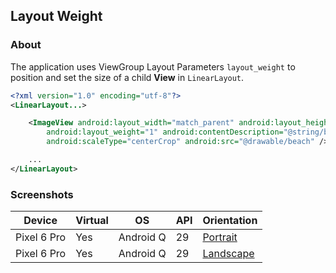 ## Layout Weight

### About

The application uses ViewGroup Layout Parameters ```layout_weight``` to position and set the size of
a child <b>View</b> in ```LinearLayout```.

```xml
<?xml version="1.0" encoding="utf-8"?>
<LinearLayout...>

    <ImageView android:layout_width="match_parent" android:layout_height="0dp"
        android:layout_weight="1" android:contentDescription="@string/beach_description"
        android:scaleType="centerCrop" android:src="@drawable/beach" />

    ...
</LinearLayout>
```

### Screenshots

| Device      | Virtual | OS        | API | Orientation                                                                                                         |
|-------------|---------|-----------|-----|---------------------------------------------------------------------------------------------------------------------|
| Pixel 6 Pro | Yes     | Android Q | 29  | [Portrait](https://user-images.githubusercontent.com/122201501/224398660-dc9e705b-43bd-4261-aee5-28afffc51c7f.png)  |
| Pixel 6 Pro | Yes     | Android Q | 29  | [Landscape](https://user-images.githubusercontent.com/122201501/224398637-de2b4f9a-e1f6-4f69-bc8f-aabced9a9948.png) |
